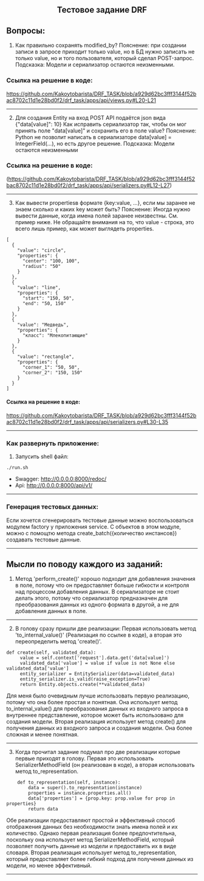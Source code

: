 <center> <h2>Тестовое задание DRF</h2></center>


## Вопросы:
1. Как правильно сохранять modified_by?
Пояснение: при создании записи в запросе приходит только value, но в БД нужно записать не только value, но и того пользователя, который сделал POST-запрос.
Подсказка: Модели и сериализатор остаются неизменными.

### Ссылка на решение в коде:
https://github.com/Kakoytobarista/DRF_TASK/blob/a929d62bc3fff3144f52bac8702c11d1e28bd0f2/drf_task/apps/api/views.py#L20-L21

____
2. Для создания Entity на вход POST API подаётся json вида
     {"data[value]": 10} Как исправить сериализатор так, чтобы он мог принять поле "data[value]" и сохранить 
его в поле value? Пояснение: Python не позволит написать в сериализаторе 
data[value] = IntegerField(...), но есть другое решение. Подсказка: Модели остаются неизменными

### Ссылка на решение в коде:
(https://github.com/Kakoytobarista/DRF_TASK/blob/a929d62bc3fff3144f52bac8702c11d1e28bd0f2/drf_task/apps/api/serializers.py#L12-L27)


____
3. Как вывести propertiesв формате {key:value, ...}, если мы заранее не знаем сколько и каких key может быть?
Пояснение: Иногда нужно вывести данные, когда имена полей заранее неизвестны. См. пример ниже. 
Не обращайте внимания на то, что value - строка, это 
всего лишь пример, как может выглядеть properties.

```
[ 
  {
    "value": "circle",
    "properties": {
      "center": "100, 100",
      "radius": "50"
    }
  },
  {
    "value": "line",
    "properties": {
      "start": "150, 50",
      "end": "50, 150"
    }
  },
  {
    "value": "Медведь",
    "properties": {
      "класс": "Млекопитающие"
    }
  },
  {
    "value": "rectangle",
    "properties": {
      "corner_1": "50, 50",
      "corner_2": "150, 150"
    }
  }
]
```

#### Ссылка на решение в коде: 
https://github.com/Kakoytobarista/DRF_TASK/blob/a929d62bc3fff3144f52bac8702c11d1e28bd0f2/drf_task/apps/api/serializers.py#L30-L35

____

### Как развернуть приложение:


1. Запусить shell файл:
```
./run.sh
```

* Swagger: http://0.0.0.0:8000/redoc/
* Api: http://0.0.0.0:8000/api/v1/

____
### Генерация тестовых данных:
Если хочется сгенерировать тестовые данные можно воспользоваться
модулем factory у приложения service. С объектов в этом модуле, можно
с помощтю метода create_batch({количество инстансов}) создавать тестовые данные.

____

<h2>Мысли по поводу каждого из заданий:</h2>

1. Метод 'perform_create()' хорошо подходит для добавления значения в поле, потому что он 
предоставляет больше гибкости и контроля над процессом добавления данных. В 
сериализаторе не стоит делать этого, потому что сериализатор предназначен 
для преобразования данных из одного формата в другой, а не для добавления данных в поле.

____


2. В голову сразу пришли две реализации:
Первая использовать метод 'to_internal_value()' (Реализация по ссылке в коде), 
а вторая это переопределить метод 'create()'.
```
def create(self, validated_data):
     value = self.context['request'].data.get('data[value]')
     validated_data['value'] = value if value is not None else validated_data['value']
     entity_serializer = EntitySerializer(data=validated_data)
     entity_serializer.is_valid(raise_exception=True)
     return Entity.objects.create(**validated_data)
```
Для меня было очевидным лучше использовать первую реализацию, потому что она 
более простая и понятная. Она использует метод to_internal_value() для преобразования 
данных из входного запроса в внутреннее представление, которое 
может быть использовано для создания модели. Вторая реализация использует метод create() для
получения данных из входного запроса и создания модели. Она более сложная и менее понятная.


____

3. Когда прочитал задание подумал про две реализации которые первые приходят в голову.
Первая это использовать SerializerMethodField (он реализован в коде), а вторая использовать
метод to_representation.
```
    def to_representation(self, instance):
        data = super().to_representation(instance)
        properties = instance.properties.all()
        data['properties'] = {prop.key: prop.value for prop in properties}
        return data
```
Обе реализации предоставляют простой и эффективный способ 
отображения данных без необходимости знать имена полей и их количество. 
Однако первая реализация более предпочтительна, поскольку 
она использует метод SerializerMethodField, который позволяет получить 
данные из модели и предоставить их в виде словаря. Вторая реализация 
использует метод to_representation, который предоставляет более гибкий 
подход для получения данных из модели, но менее эффективный.

____

